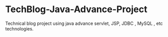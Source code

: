 # TechBlog-Java-Advance-Project
Technical blog project using java advance servlet, JSP, JDBC , MySQL , etc technologies.
